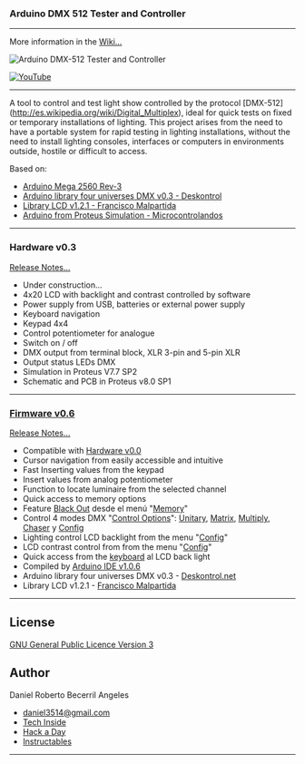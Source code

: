 ### **Arduino DMX 512 Tester and Controller**
***

More information in the [Wiki...](https://github.com/daniel3514/Arduino-DMX-512-Tester-Controller/wiki)

![Arduino DMX-512 Tester and Controller](https://github.com/daniel3514/Arduino-DMX-512-Tester-Controller/blob/master/Hardware/v0.0%20-%20stable%20-%20Firm%20v0.0%20to%20v0.6/media/Hardware%20v00.JPG)

[![YouTube](https://github.com/daniel3514/Arduino-DMX-512-Tester-Controller/blob/master/Firmware/v0.6%20Stable%20-%20Hard%200.0/Media/youtube.JPG)](https://www.youtube.com/watch?v=TxBHMpAWDSY)

***

A tool to control and test light show controlled by the protocol [DMX-512] (http://es.wikipedia.org/wiki/Digital_Multiplex), ideal for quick tests on fixed or temporary installations of lighting.
This project arises from the need to have a portable system for rapid testing in lighting installations, without the need to install lighting consoles, interfaces or computers in environments outside, hostile or difficult to access.

Based on:
* [Arduino Mega 2560 Rev-3](http://www.arduino.cc/en/Main/ArduinoBoardMega2560)
* [Arduino library four universes DMX v0.3 - Deskontrol](http://www.deskontrol.net/blog/libreria-arduino-cuatro-universos-dmx/)
* [Library LCD v1.2.1 - Francisco Malpartida](https://bitbucket.org/fmalpartida/new-liquidcrystal/wiki/Home)
* [Arduino from Proteus Simulation - Microcontrolandos](http://microcontrolandos.blogspot.mx/2012/12/arduino-componentes-para-o-proteus.html)

***

### Hardware v0.3
[Release Notes...](https://github.com/daniel3514/Arduino-DMX-512-Tester-Controller/blob/master/Hardware/Documentacion/notas%20sobre%20la%20version.txt)
* Under construction...
* 4x20 LCD with backlight and contrast controlled by software
* Power supply from USB, batteries or external power supply
* Keyboard navigation
* Keypad 4x4
* Control potentiometer for analogue
* Switch on / off
* DMX output from terminal block, XLR 3-pin and 5-pin XLR
* Output status LEDs DMX
* Simulation in Proteus V7.7 SP2
* Schematic and PCB in Proteus v8.0 SP1

***

### [Firmware v0.6](https://github.com/daniel3514/Arduino-DMX-512-Tester-Controller/wiki/Firmware-v0.6)

[Release Notes...](https://github.com/daniel3514/Arduino-DMX-512-Tester-Controller/blob/master/Firmware/Documentacion/notas%20sobre%20la%20version.txt)
* Compatible with [Hardware v0.0](https://github.com/daniel3514/Arduino-DMX-512-Tester-Controller/wiki/Hardware-v0.0)
* Cursor navigation from easily accessible and intuitive
* Fast Inserting values from the keypad
* Insert values from analog potentiometer
* Function to locate luminaire from the selected channel
* Quick access to memory options
* Feature [Black Out](https://github.com/daniel3514/Arduino-DMX-512-Tester-Controller/wiki/Firmware-v0.6#memory-options) desde el menú "[Memory](https://github.com/daniel3514/Arduino-DMX-512-Tester-Controller/wiki/Firmware-v0.6#memory-options)"
* Control 4 modes DMX "[Control Options](https://github.com/daniel3514/Arduino-DMX-512-Tester-Controller/wiki/Firmware-v0.6#control-options)": [Unitary](https://github.com/daniel3514/Arduino-DMX-512-Tester-Controller/wiki/Firmware-v0.6#unitary-control), [Matrix](https://github.com/daniel3514/Arduino-DMX-512-Tester-Controller/wiki/Firmware-v0.6#matrix-control), [Multiply](https://github.com/daniel3514/Arduino-DMX-512-Tester-Controller/wiki/Firmware-v0.6#multiply-control), [Chaser](https://github.com/daniel3514/Arduino-DMX-512-Tester-Controller/wiki/Firmware-v0.6#chaser-control) y [Config](https://github.com/daniel3514/Arduino-DMX-512-Tester-Controller/wiki/Firmware-v0.6#Config)
* Lighting control LCD backlight from the menu "[Config](https://github.com/daniel3514/Arduino-DMX-512-Tester-Controller/wiki/Firmware-v0.6#config)"
* LCD contrast control from from the menu "[Config](https://github.com/daniel3514/Arduino-DMX-512-Tester-Controller/wiki/Firmware-v0.6#config)"
* Quick access from the [keyboard](https://github.com/daniel3514/Arduino-DMX-512-Tester-Controller/wiki/Firmware-v0.6#entrada-del-usuario) al LCD back light
* Compiled by [Arduino IDE v1.0.6](http://www.arduino.cc/en/Main/OldSoftwareReleases)
* Arduino library four universes DMX v0.3 - [Deskontrol.net](http://www.deskontrol.net/blog/libreria-arduino-cuatro-universos-dmx/)
* Library LCD v1.2.1 - [Francisco Malpartida](https://bitbucket.org/fmalpartida/new-liquidcrystal/wiki/Home)

***

## License
[GNU General Public Licence Version 3](/LICENSE)

## Author
Daniel Roberto Becerril Angeles

- [daniel3514@gmail.com](mailto:daniel3514@gmail.com)
- [Tech Inside](http://www.techinside.com.mx)
- [Hack a Day](https://hackaday.io/daniel3514)
- [Instructables](http://www.instructables.com/member/daniel3514/)

***
